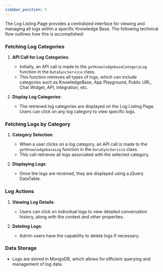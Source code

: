 ```yaml
---
sidebar_position: 5
---
```


The Log Listing Page provides a centralized interface for viewing and managing all logs within a specific Knowledge Base. The following technical flow outlines how this is accomplished:

### Fetching Log Categories

1. **API Call for Log Categories**:

   - Initially, an API call is made to the `getKnowledgebaseCategoryLog` function in the `DataSyncService` class.
   - This function retrieves all types of logs, which can include categories such as KnowledgeBase, App Playground, Public URL, Chat Widget, API, Integration, etc.

2. **Display Log Categories**:
   - The retrieved log categories are displayed on the Log Listing Page. Users can click on any log category to view specific logs.

### Fetching Logs by Category

1. **Category Selection**:

   - When a user clicks on a log category, an API call is made to the `getKnowledgebaseLog` function in the `DataSyncService` class.
   - This call retrieves all logs associated with the selected category.

2. **Displaying Logs**:
   - Once the logs are received, they are displayed using a jQuery DataTable.

### Log Actions

1. **Viewing Log Details**:

   - Users can click on individual logs to view detailed conversation history, along with the context and other properties.

2. **Deleting Logs**:
   - Admin users have the capability to delete logs if necessary.

### Data Storage

- Logs are stored in MongoDB, which allows for efficient querying and management of log data.
